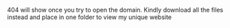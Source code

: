 404 will show once you try to open the domain. Kindly download all the files instead and place in one folder to view my unique website
